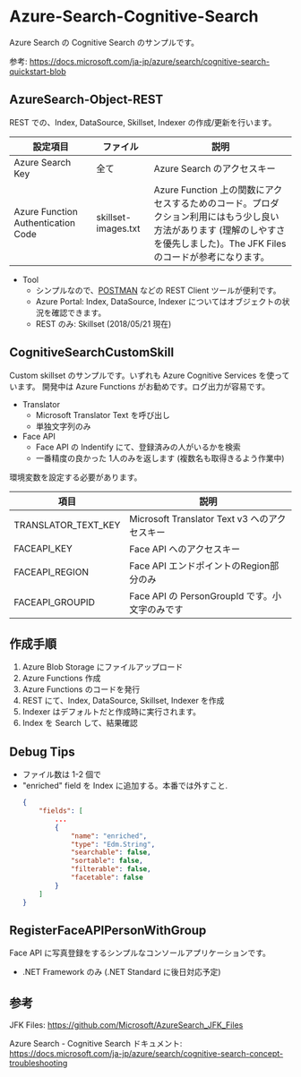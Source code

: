 # Azure-Search-Cognitive-Search

Azure Search の Cognitive Search のサンプルです。

参考: 
https://docs.microsoft.com/ja-jp/azure/search/cognitive-search-quickstart-blob

## AzureSearch-Object-REST
REST での、Index, DataSource, Skillset, Indexer の作成/更新を行います。

| 設定項目 | ファイル | 説明 |
| --- | --- | --- |
| Azure Search Key | 全て | Azure Search のアクセスキー |
| Azure Function Authentication Code | skillset-images.txt | Azure Function 上の関数にアクセスするためのコード。プロダクション利用にはもう少し良い方法があります (理解のしやすさを優先しました)。The JFK Files のコードが参考になります。|

- Tool
    - シンプルなので、[POSTMAN](https://www.getpostman.com/ "POSTMAN") などの REST Client ツールが便利です。
    - Azure Portal: Index, DataSource, Indexer についてはオブジェクトの状況を確認できます。
    - REST のみ: Skillset (2018/05/21 現在)

## CognitiveSearchCustomSkill
Custom skillset のサンプルです。いずれも Azure Cognitive Services を使っています。
開発中は Azure Functions がお勧めです。ログ出力が容易です。
- Translator
    - Microsoft Translator Text を呼び出し
    - 単独文字列のみ
- Face API
    - Face API の Indentify にて、登録済みの人がいるかを検索
    - 一番精度の良かった 1人のみを返します (複数名も取得きるよう作業中)

環境変数を設定する必要があります。

| 項目 | 説明 |
| --- | --- |
| TRANSLATOR_TEXT_KEY | Microsoft Translator Text v3 へのアクセスキー |
| FACEAPI_KEY | Face API へのアクセスキー |
| FACEAPI_REGION | Face API エンドポイントのRegion部分のみ |
| FACEAPI_GROUPID | Face API の PersonGroupId です。小文字のみです |

## 作成手順
1. Azure Blob Storage にファイルアップロード
2. Azure Functions 作成
3. Azure Functions のコードを発行
4. REST にて、Index, DataSource, Skillset, Indexer を作成
5. Indexer はデフォルトだと作成時に実行されます。
6. Index を Search して、結果確認

## Debug Tips
- ファイル数は 1-2 個で
- "enriched" field を Index に追加する。本番では外すこと.
    ```JSON
    {
        "fields": [
            ...
            {
                "name": "enriched",
                "type": "Edm.String",
                "searchable": false,
                "sortable": false,
                "filterable": false,
                "facetable": false
            }
        ]
    }
    ```

## RegisterFaceAPIPersonWithGroup

Face API に写真登録をするシンプルなコンソールアプリケーションです。

- .NET Framework のみ (.NET Standard に後日対応予定)


## 参考

JFK Files: https://github.com/Microsoft/AzureSearch_JFK_Files

Azure Search - Cognitive Search ドキュメント: https://docs.microsoft.com/ja-jp/azure/search/cognitive-search-concept-troubleshooting
